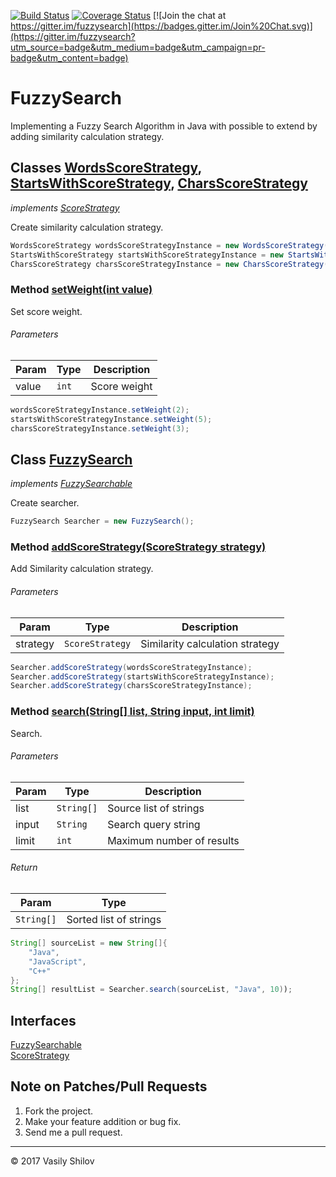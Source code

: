 [![Build Status](https://travis-ci.org/uxter/fuzzysearch.svg?branch=master)](https://travis-ci.org/uxter/fuzzysearch)
[![Coverage Status](https://codecov.io/gh/uxter/fuzzysearch/branch/master/graph/badge.svg)](https://codecov.io/gh/uxter/fuzzysearch)
[![Join the chat at https://gitter.im/fuzzysearch](https://badges.gitter.im/Join%20Chat.svg)](https://gitter.im/fuzzysearch?utm_source=badge&utm_medium=badge&utm_campaign=pr-badge&utm_content=badge)

# FuzzySearch
Implementing a Fuzzy Search Algorithm in Java with possible to extend by adding similarity calculation strategy.

## Classes [WordsScoreStrategy](https://github.com/uxter/fuzzysearch/blob/master/src/main/java/ru/shcoder/fuzzysearch/WordsScoreStrategy.java), [StartsWithScoreStrategy](https://github.com/uxter/fuzzysearch/blob/master/src/main/java/ru/shcoder/fuzzysearch/StartsWithScoreStrategy.java), [CharsScoreStrategy](https://github.com/uxter/fuzzysearch/blob/master/src/main/java/ru/shcoder/fuzzysearch/CharsScoreStrategy.java)
*implements [ScoreStrategy](https://github.com/uxter/fuzzysearch/blob/master/src/main/java/ru/shcoder/fuzzysearch/ScoreStrategy.java)*

Create similarity calculation strategy.
``` java
WordsScoreStrategy wordsScoreStrategyInstance = new WordsScoreStrategy();
StartsWithScoreStrategy startsWithScoreStrategyInstance = new StartsWithScoreStrategy();
CharsScoreStrategy charsScoreStrategyInstance = new CharsScoreStrategy();
```

### Method [setWeight(int value)](https://github.com/uxter/fuzzysearch/blob/master/src/main/java/ru/shcoder/fuzzysearch/ScoreWeight.java#L22)
Set score weight.

###### Parameters

| Param | Type | Description |
| --- | --- | --- |
| value | <code>int</code> | Score weight |

``` java
wordsScoreStrategyInstance.setWeight(2);
startsWithScoreStrategyInstance.setWeight(5);
charsScoreStrategyInstance.setWeight(3);
```

## Class [FuzzySearch](https://github.com/uxter/fuzzysearch/blob/master/src/main/java/ru/shcoder/fuzzysearch/FuzzySearch.java)
*implements [FuzzySearchable](https://github.com/uxter/fuzzysearch/blob/master/src/main/java/ru/shcoder/fuzzysearch/FuzzySearchable.java)*

Create searcher.
``` java
FuzzySearch Searcher = new FuzzySearch();
```

### Method [addScoreStrategy(ScoreStrategy strategy)](https://github.com/uxter/fuzzysearch/blob/master/src/main/java/ru/shcoder/fuzzysearch/FuzzySearch.java#L23)
Add Similarity calculation strategy.

###### Parameters

| Param | Type | Description |
| --- | --- | --- |
| strategy | <code>ScoreStrategy</code> | Similarity calculation strategy |

``` java
Searcher.addScoreStrategy(wordsScoreStrategyInstance);
Searcher.addScoreStrategy(startsWithScoreStrategyInstance);
Searcher.addScoreStrategy(charsScoreStrategyInstance);
```

### Method [search(String[] list, String input, int limit)](https://github.com/uxter/fuzzysearch/blob/master/src/main/java/ru/shcoder/fuzzysearch/FuzzySearch.java#L23)
Search.

###### Parameters

| Param | Type | Description |
| --- | --- | --- |
| list | <code>String[]</code> | Source list of strings |
| input | <code>String</code> | Search query string |
| limit | <code>int</code> | Maximum number of results |

###### Return

| Param | Type |
| --- | --- |
| <code>String[]</code> | Sorted list of strings |

``` java
String[] sourceList = new String[]{
    "Java",
    "JavaScript",
    "C++"
};
String[] resultList = Searcher.search(sourceList, "Java", 10));
```

## Interfaces

<dl>
<dt><a href="https://github.com/uxter/fuzzysearch/blob/master/src/main/java/ru/shcoder/fuzzysearch/FuzzySearchable.java">FuzzySearchable</a></dt>
<dd></dd>
<dt><a href="https://github.com/uxter/fuzzysearch/blob/master/src/main/java/ru/shcoder/fuzzysearch/ScoreStrategy.java">ScoreStrategy</a></dt>
<dd></dd>
</dl>


## Note on Patches/Pull Requests

1. Fork the project.
2. Make your feature addition or bug fix.
3. Send me a pull request.

* * *

&copy; 2017 Vasily Shilov
